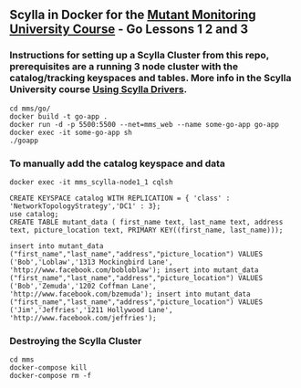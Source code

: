 ## Scylla in Docker for the [Mutant Monitoring University Course](https://university.scylladb.com/courses/the-mutant-monitoring-system-training-course/) - Go Lessons 1 2 and 3

### Instructions for setting up a Scylla Cluster from this repo, prerequisites are a running 3 node cluster with the catalog/tracking keyspaces and tables. More info in the Scylla University course [Using Scylla Drivers](https://university.scylladb.com/courses/using-scylla-drivers/).

```
cd mms/go/
docker build -t go-app .
docker run -d -p 5500:5500 --net=mms_web --name some-go-app go-app
docker exec -it some-go-app sh
./goapp
```

### To manually add the catalog keyspace and data
```
docker exec -it mms_scylla-node1_1 cqlsh

CREATE KEYSPACE catalog WITH REPLICATION = { 'class' : 'NetworkTopologyStrategy','DC1' : 3};
use catalog;
CREATE TABLE mutant_data ( first_name text, last_name text, address text, picture_location text, PRIMARY KEY((first_name, last_name)));

insert into mutant_data ("first_name","last_name","address","picture_location") VALUES ('Bob','Loblaw','1313 Mockingbird Lane', 'http://www.facebook.com/bobloblaw'); insert into mutant_data ("first_name","last_name","address","picture_location") VALUES ('Bob','Zemuda','1202 Coffman Lane', 'http://www.facebook.com/bzemuda'); insert into mutant_data ("first_name","last_name","address","picture_location") VALUES ('Jim','Jeffries','1211 Hollywood Lane', 'http://www.facebook.com/jeffries');
```

### Destroying the Scylla Cluster
```
cd mms
docker-compose kill
docker-compose rm -f
```

